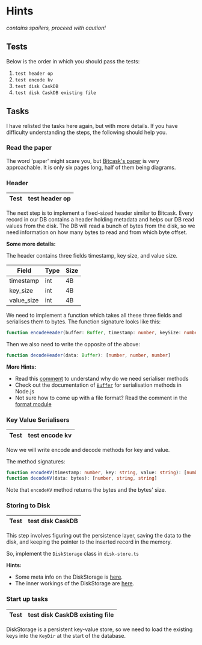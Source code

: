 # Hints

_contains spoilers, proceed with caution!_

## Tests

Below is the order in which you should pass the tests:

1. `test header op`
2. `test encode kv`
3. `test disk CaskDB`
4. `test disk CaskDB existing file`

## Tasks

I have relisted the tasks here again, but with more details. If you have difficulty understanding the steps, the following should help you.

### Read the paper

The word 'paper' might scare you, but [Bitcask's paper](https://riak.com/assets/bitcask-intro.pdf) is very approachable. It is only six pages long, half of them being diagrams.

### Header

| Test | test header op |
|------|--------------|

The next step is to implement a fixed-sized header similar to Bitcask. Every record in our DB contains a header holding metadata and helps our DB read values from the disk. The DB will read a bunch of bytes from the disk, so we need information on how many bytes to read and from which byte offset.

**Some more details:**

The header contains three fields timestamp, key size, and value size.

| Field      | Type | Size |
|------------|------|------|
| timestamp  | int  | 4B   |
| key_size   | int  | 4B   |
| value_size | int  | 4B   |

We need to implement a function which takes all these three fields and serialises them to bytes. The function signature looks like this:

```ts
function encodeHeader(buffer: Buffer, timestamp: number, keySize: number, valueSize: number): void
```

Then we also need to write the opposite of the above:

```ts
function decodeHeader(data: Buffer): [number, number, number]
```

**More Hints:**

- Read this [comment](https://github.com/avinassh/py-caskdb/blob/e0819f7/format.py#L1,#L37) to understand why do we need serialiser methods
- Check out the documentation of [`Buffer`](https://nodejs.org/api/buffer.html) for serialisation methods in Node.js
- Not sure how to come up with a file format? Read the comment in the [format module](https://github.com/avinassh/py-caskdb/blob/e0819f7/format.py#L42,#L74)

### Key Value Serialisers

| Test | test encode kv |
|------|--------------|

Now we will write encode and decode methods for key and value.

The method signatures:

```ts
function encodeKV(timestamp: number, key: string, value: string): [number, Buffer]
function decodeKV(data: bytes): [number, string, string]
```

Note that `encodeKV` method returns the bytes and the bytes' size.

### Storing to Disk

| Test | test disk CaskDB |
|------|----------------|

This step involves figuring out the persistence layer, saving the data to the disk, and keeping the pointer to the inserted record in the memory.

So, implement the `DiskStorage` class in `disk-store.ts`

**Hints:**

- Some meta info on the DiskStorage is [here](https://github.com/avinassh/py-caskdb/blob/e0819f7/disk_store.py#L1,L21).
- The inner workings of the DiskStorage are [here](https://github.com/avinassh/py-caskdb/blob/e0819f7/disk_store.py#L41,L65).

### Start up tasks

| Test | test disk CaskDB existing file |
|------|----------------------------|

DiskStorage is a persistent key-value store, so we need to load the existing keys into the `KeyDir` at the start of the database.
